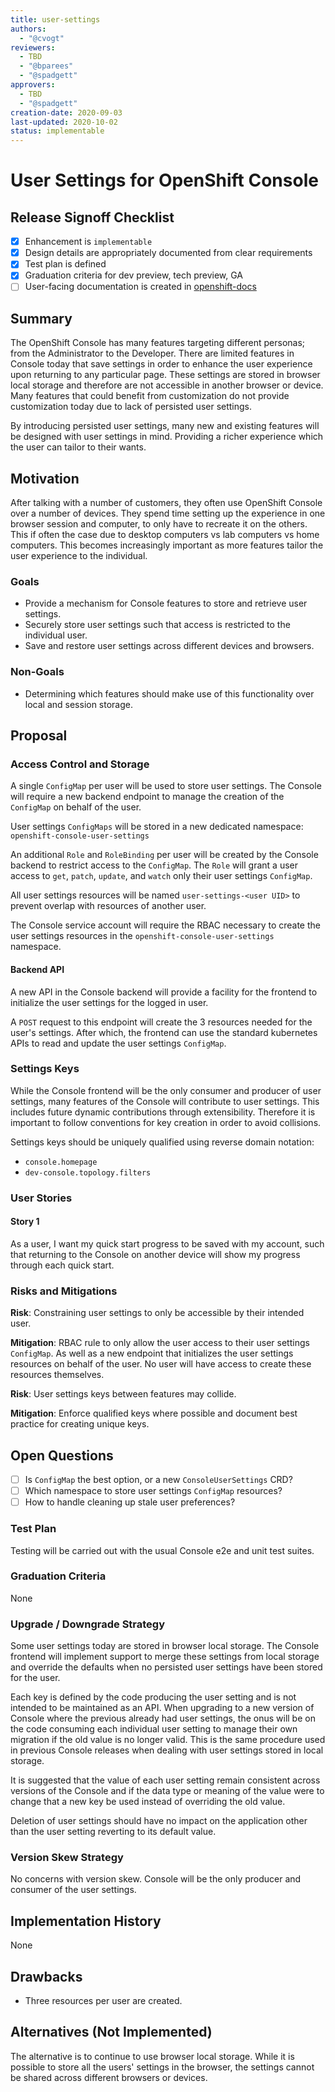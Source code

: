 ```yaml
---
title: user-settings
authors:
  - "@cvogt"
reviewers:
  - TBD
  - "@bparees"
  - "@spadgett"
approvers:
  - TBD
  - "@spadgett"
creation-date: 2020-09-03
last-updated: 2020-10-02
status: implementable
---
```


# User Settings for OpenShift Console

## Release Signoff Checklist

- [x] Enhancement is `implementable`
- [x] Design details are appropriately documented from clear requirements
- [x] Test plan is defined
- [x] Graduation criteria for dev preview, tech preview, GA
- [ ] User-facing documentation is created in [openshift-docs](https://github.com/openshift/openshift-docs/)

## Summary

The OpenShift Console has many features targeting different personas;
from the Administrator to the Developer. There are limited features in
Console today that save settings in order to enhance the user
experience upon returning to any particular page. These settings are
stored in browser local storage and therefore are not accessible in
another browser or device. Many features that could benefit from
customization do not provide customization today due to lack of
persisted user settings.

By introducing persisted user settings, many new and existing features will be designed with user settings in mind. Providing a richer experience which the user can tailor to their wants.

## Motivation

After talking with a number of customers, they often use OpenShift Console over a number of devices. They spend time setting up the experience in one browser session and computer, to only have to recreate it on the others. This if often the case due to desktop computers vs lab computers vs home computers. This becomes increasingly important as more features tailor the user experience to the individual.

### Goals

- Provide a mechanism for Console features to store and retrieve user settings.
- Securely store user settings such that access is restricted to the individual user.
- Save and restore user settings across different devices and browsers.

### Non-Goals

- Determining which features should make use of this functionality over local and session storage.

## Proposal

### Access Control and Storage

A single `ConfigMap` per user will be used to store user settings. The Console will require a new backend endpoint to manage the creation of the `ConfigMap` on behalf of the user.

User settings `ConfigMaps` will be stored in a new dedicated namespace: `openshift-console-user-settings`

An additional `Role` and `RoleBinding` per user will be created by the Console backend to restrict access to the `ConfigMap`. The `Role` will grant a user access to `get`, `patch`, `update`, and `watch` only their user settings `ConfigMap`.

All user settings resources will be named `user-settings-<user UID>` to prevent overlap with resources of another user.

The Console service account will require the RBAC necessary to create the user settings resources in the `openshift-console-user-settings` namespace.

#### Backend API

A new API in the Console backend will provide a facility for the frontend to initialize the user settings for the logged in user.

A `POST` request to this endpoint will create the 3 resources needed for the user's settings. After which, the frontend can use the standard kubernetes APIs to read and update the user settings `ConfigMap`.

### Settings Keys

While the Console frontend will be the only consumer and producer of user settings, many features of the Console will contribute to user settings. This includes future dynamic contributions through extensibility. Therefore it is important to follow conventions for key creation in order to avoid collisions.

Settings keys should be uniquely qualified using reverse domain notation:

- `console.homepage`
- `dev-console.topology.filters`

### User Stories

#### Story 1

As a user, I want my quick start progress to be saved with my account, such that returning to the Console on another device will show my progress through each quick start.

### Risks and Mitigations

**Risk**: Constraining user settings to only be accessible by their intended user.

**Mitigation**: RBAC rule to only allow the user access to their user settings `ConfigMap`. As well as a new endpoint that initializes the user settings resources on behalf of the user. No user will have access to create these resources themselves.

**Risk**: User settings keys between features may collide.

**Mitigation**: Enforce qualified keys where possible and document best practice for creating unique keys.

## Open Questions

- [ ] Is `ConfigMap` the best option, or a new `ConsoleUserSettings` CRD?
- [ ] Which namespace to store user settings `ConfigMap` resources?
- [ ] How to handle cleaning up stale user preferences?

### Test Plan

Testing will be carried out with the usual Console e2e and unit test suites.

### Graduation Criteria

None

### Upgrade / Downgrade Strategy

Some user settings today are stored in browser local storage. The Console frontend will implement support to merge these settings from local storage and override the defaults when no persisted user settings have been stored for the user.

Each key is defined by the code producing the user setting and is not
intended to be maintained as an API. When upgrading to a new version
of Console where the previous already had user settings, the onus will
be on the code consuming each individual user setting to manage their
own migration if the old value is no longer valid. This is the same
procedure used in previous Console releases when dealing with user
settings stored in local storage.

It is suggested that the value of each user setting remain consistent across versions of the Console and if the data type or meaning of the value were to change that a new key be used instead of overriding the old value.

Deletion of user settings should have no impact on the application other than the user setting reverting to its default value.

### Version Skew Strategy

No concerns with version skew. Console will be the only producer and consumer of the user settings.

## Implementation History

None

## Drawbacks

- Three resources per user are created.

## Alternatives (Not Implemented)

The alternative is to continue to use browser local storage. While it is possible to store all the users' settings in the browser, the settings cannot be shared across different browsers or devices.
